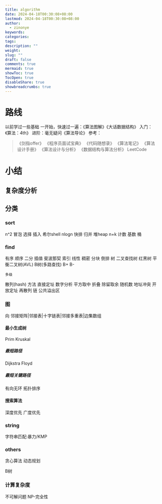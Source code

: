 ```yaml
---
title: algorithm
date: 2024-04-18T00:30:08+08:00
lastmod: 2024-04-18T00:30:08+08:00
author:
  - zinonye
keywords: 
categories: 
tags: 
description: ""
weight: 
slug: ""
draft: false
comments: true
mermaid: true
showToc: true
TocOpen: true
disableShare: true
showbreadcrumbs: true
---
```


# 路线

以前学过一些基础
一开始，快速过一遍：《算法图解》《大话数据结构》
入门：《算法：4th》
进阶：毫无疑问《算法导论》
参考：
>《剑指offer》
>《程序员面试宝典》
>《代码随想录》
>《算法笔记》
>《算法设计手册》
>《算法设计与分析》
>《数据结构与算法分析》
>LeetCode
>














# 小结
## 复杂度分析


## 分类
### sort
n^2
	冒泡
	选择
	插入 
	希尔shell
nlogn
	快排
	归并
	堆heap
n+k
	计数
	基数
	桶
### find
有序
	顺序 
	二分 
	插值
	斐波那契
索引
	线性
		稠密
		分块
		倒排
	树
		二叉查找树
		红黑树
		平衡二叉树(AVL)
		B树(多路查找)
			B+
			B-
		
	多级
散列(hash)
	方法
		直接定址
		数字分析
		平方取中
		折叠
		除留取余
		随机数
	地址冲突
		开放定址
		再散列
		链
		公共溢出区
		
### 图
向
邻接矩阵|邻接表|十字链表|邻接多重表|边集数组
#### 最小生成树
Prim
Kruskal
##### 最短路径
Dijkstra
Floyd
##### 最短关键路径
有向无环
拓扑排序
#### 搜索算法
深度优先
广度优先
### string
字符串匹配:暴力/KMP

### others
贪心算法
动态规划

B树









### 计算复杂度
不可解问题    NP-完全性

